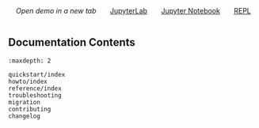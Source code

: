 <ul class="demo-links">
  <li>
    <label>
      <i class="fa-solid fa-external-link"></i>
      <i>Open demo in a new tab</i>
    </label>
  </li>
  <li>
    <a href="./_static/lab/index.html" target="_blank" title="try JupyterLab, a multi-document app">
      <i class="fa-solid fa-flask"></i>
      JupyterLab
    </a>
  </li>
  <li>
    <a href="./_static/notebooks/index.html?path=intro.ipynb" target="_blank" title="try RetroLab, a single-document app">
      <i class="fa-solid fa-book"></i>
      Jupyter Notebook
    </a>
  </li>
  <li>
    <a href="./_static/repl/index.html?toolbar=1&kernel=python&code=import%20this" target="_blank" title="try REPL, the minimal console app">
      <i class="fa-solid fa-terminal"></i>
      REPL
    </a>
  </li>
</ul>

<style>
  .demo-links {
    margin: 0;
    padding: 0;
    display: flex;
    flex-direction: row;
    list-style: none;
  }
  .demo-links li {
    list-style: none;
    flex: 0;
    text-align: right;
    white-space: nowrap;
    margin: 0 1em 0 1em;
  }
  .demo-links li:first-child {
    flex: 1;
  }
</style>

```{include} ../README.md

```

## Documentation Contents

```{toctree}
:maxdepth: 2

quickstart/index
howto/index
reference/index
troubleshooting
migration
contributing
changelog
```
